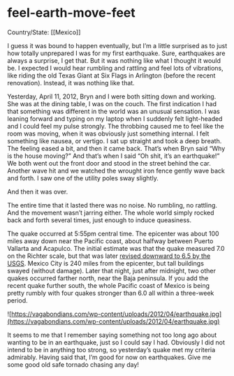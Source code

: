 # feel-earth-move-feet

Country/State: [[Mexico]]

I guess it was bound to happen eventually, but I’m a little surprised as to just how totally unprepared I was for my first earthquake. Sure, earthquakes are always a surprise, I get that. But it was nothing like what I thought it would be. I expected I would hear rumbling and rattling and feel lots of vibrations, like riding the old Texas Giant at Six Flags in Arlington (before the recent renovation). Instead, it was nothing like that.

Yesterday, April 11, 2012, Bryn and I were both sitting down and working. She was at the dining table, I was on the couch. The first indication I had that something was different in the world was an unusual sensation. I was leaning forward and typing on my laptop when I suddenly felt light-headed and I could feel my pulse strongly. The throbbing caused me to feel like the room was moving, when it was obviously just something internal. I felt something like nausea, or vertigo. I sat up straight and took a deep breath. The feeling eased a bit, and then it came back. That’s when Bryn said “Why is the house moving?” And that’s when I said “Oh shit, it’s an earthquake!” We both went out the front door and stood in the street behind the car. Another wave hit and we watched the wrought iron fence gently wave back and forth. I saw one of the utility poles sway slightly.

And then it was over.

The entire time that it lasted there was no noise. No rumbling, no rattling. And the movement wasn’t jarring either. The whole world simply rocked back and forth several times, just enough to induce queasiness.

The quake occurred at 5:55pm central time. The epicenter was about 100 miles away down near the Pacific coast, about halfway between Puerto Vallarta and Acapulco. The initial estimate was that the quake measured 7.0 on the Richter scale, but that was later [revised downward to 6.5 by the USGS](https://earthquake.usgs.gov/earthquakes/recenteqsww/Quakes/usc00090z0.php). Mexico City is 240 miles from the epicenter, but tall buildings swayed (without damage). Later that night, just after midnight, two other quakes occurred farther north, near the Baja peninsula. If you add the recent quake further south, the whole Pacific coast of Mexico is being pretty rumbly with four quakes stronger than 6.0 all within a three-week period.

![https://vagabondians.com/wp-content/uploads/2012/04/earthquake.jpg](https://vagabondians.com/wp-content/uploads/2012/04/earthquake.jpg)

It seems to me that I remember saying something not too long ago about wanting to be in an earthquake, just so I could say I had. Obviously I did not intend to be in anything too strong, so yesterday’s quake met my criteria admirably. Having said that, I’m good for now on earthquakes. Give me some good old safe tornado chasing any day!